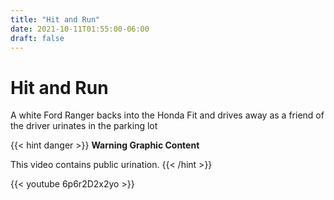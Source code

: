 ```yaml
---
title: "Hit and Run"
date: 2021-10-11T01:55:00-06:00
draft: false
---
```


# Hit and Run

A white Ford Ranger backs into the Honda Fit and drives away as a friend of the driver urinates in the parking lot

{{< hint danger >}}
**Warning Graphic Content**

This video contains public urination.
{{< /hint >}}

{{< youtube 6p6r2D2x2yo >}}